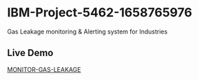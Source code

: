 # IBM-Project-5462-1658765976
Gas Leakage monitoring &amp; Alerting system for Industries

## Live Demo

[MONITOR-GAS-LEAKAGE](https://monitor-gas-leakage.web.app)